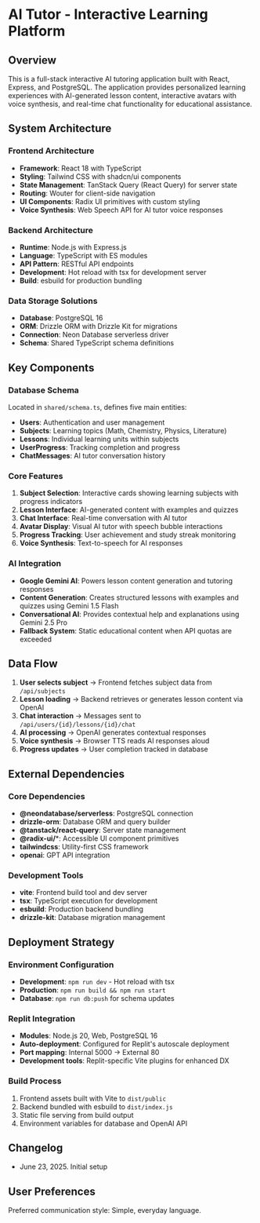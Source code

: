 # AI Tutor - Interactive Learning Platform

## Overview

This is a full-stack interactive AI tutoring application built with React, Express, and PostgreSQL. The application provides personalized learning experiences with AI-generated lesson content, interactive avatars with voice synthesis, and real-time chat functionality for educational assistance.

## System Architecture

### Frontend Architecture
- **Framework**: React 18 with TypeScript
- **Styling**: Tailwind CSS with shadcn/ui components
- **State Management**: TanStack Query (React Query) for server state
- **Routing**: Wouter for client-side navigation
- **UI Components**: Radix UI primitives with custom styling
- **Voice Synthesis**: Web Speech API for AI tutor voice responses

### Backend Architecture
- **Runtime**: Node.js with Express.js
- **Language**: TypeScript with ES modules
- **API Pattern**: RESTful API endpoints
- **Development**: Hot reload with tsx for development server
- **Build**: esbuild for production bundling

### Data Storage Solutions
- **Database**: PostgreSQL 16
- **ORM**: Drizzle ORM with Drizzle Kit for migrations
- **Connection**: Neon Database serverless driver
- **Schema**: Shared TypeScript schema definitions

## Key Components

### Database Schema
Located in `shared/schema.ts`, defines five main entities:
- **Users**: Authentication and user management
- **Subjects**: Learning topics (Math, Chemistry, Physics, Literature)
- **Lessons**: Individual learning units within subjects
- **UserProgress**: Tracking completion and progress
- **ChatMessages**: AI tutor conversation history

### Core Features
1. **Subject Selection**: Interactive cards showing learning subjects with progress indicators
2. **Lesson Interface**: AI-generated content with examples and quizzes
3. **Chat Interface**: Real-time conversation with AI tutor
4. **Avatar Display**: Visual AI tutor with speech bubble interactions
5. **Progress Tracking**: User achievement and study streak monitoring
6. **Voice Synthesis**: Text-to-speech for AI responses

### AI Integration
- **Google Gemini AI**: Powers lesson content generation and tutoring responses
- **Content Generation**: Creates structured lessons with examples and quizzes using Gemini 1.5 Flash
- **Conversational AI**: Provides contextual help and explanations using Gemini 2.5 Pro
- **Fallback System**: Static educational content when API quotas are exceeded

## Data Flow

1. **User selects subject** → Frontend fetches subject data from `/api/subjects`
2. **Lesson loading** → Backend retrieves or generates lesson content via OpenAI
3. **Chat interaction** → Messages sent to `/api/users/{id}/lessons/{id}/chat`
4. **AI processing** → OpenAI generates contextual responses
5. **Voice synthesis** → Browser TTS reads AI responses aloud
6. **Progress updates** → User completion tracked in database

## External Dependencies

### Core Dependencies
- **@neondatabase/serverless**: PostgreSQL connection
- **drizzle-orm**: Database ORM and query builder
- **@tanstack/react-query**: Server state management
- **@radix-ui/***: Accessible UI component primitives
- **tailwindcss**: Utility-first CSS framework
- **openai**: GPT API integration

### Development Tools
- **vite**: Frontend build tool and dev server
- **tsx**: TypeScript execution for development
- **esbuild**: Production backend bundling
- **drizzle-kit**: Database migration management

## Deployment Strategy

### Environment Configuration
- **Development**: `npm run dev` - Hot reload with tsx
- **Production**: `npm run build && npm run start`
- **Database**: `npm run db:push` for schema updates

### Replit Integration
- **Modules**: Node.js 20, Web, PostgreSQL 16
- **Auto-deployment**: Configured for Replit's autoscale deployment
- **Port mapping**: Internal 5000 → External 80
- **Development tools**: Replit-specific Vite plugins for enhanced DX

### Build Process
1. Frontend assets built with Vite to `dist/public`
2. Backend bundled with esbuild to `dist/index.js`
3. Static file serving from build output
4. Environment variables for database and OpenAI API

## Changelog
- June 23, 2025. Initial setup

## User Preferences

Preferred communication style: Simple, everyday language.